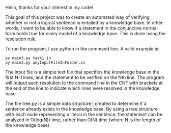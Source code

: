 Hello, thanks for your interest in my code!

This goal of this project was to create an automated way of verifying
whether or not a logical sentence is entailed by a knowledge base. In other
words, I want to be able to know if a statement in the conjunctive normal
form holds true for every model of a knowledge base. This is done using
the resolution rule.

To run the program, I use python in the command line. A valid example is:
```
py main3.py task1.in
py main3.py anyInputFileInFolder.in
```
The input file is a simple text file that specifies the knowledge base
in the first N-1 lines, and the statement to be verified on the Nth line.
The program will output each resolution to the command line in the CNF
with brackets at the end of the line to indicate which lines were resolved
in the knowledge base.

The file tree.py is a simple data structure I created to determine if a
sentence already exists in the knowledge base. By using a tree structure
with each node representing a literal in the sentence, the statement
can be analyzed in O(log(N)) time, rather than O(N) time (where N is the
length of the knowledge base).
